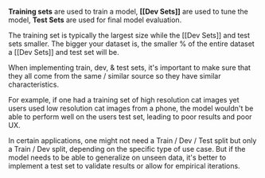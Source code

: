 **Training sets** are used to train a model, **[[Dev Sets]]** are used to tune the model, **Test Sets** are used for final model evaluation.

The training set is typically the largest size while the [[Dev Sets]] and test sets smaller. The bigger your dataset is, the smaller % of the entire dataset a [[Dev Sets]] and test set will be.

When implementing train, dev, & test sets, it's important to make sure that they all come from the same / similar source so they have similar characteristics. 

For example, if one had a training set of high resolution cat images yet users used low resolution cat images from a phone, the model wouldn't be able to perform well on the users test set, leading to poor results and poor UX.

In certain applications, one might not need a Train / Dev / Test split but only a Train / Dev split, depending on the specific type of use case. But if the model needs to be able to generalize on unseen data, it's better to implement a test set to validate results or allow for empirical iterations.